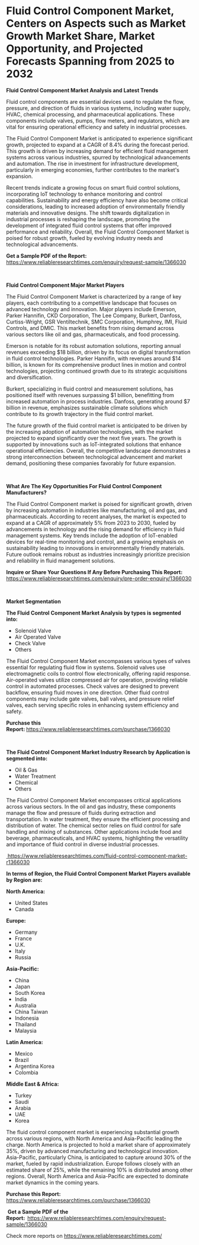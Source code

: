 <p><h1>Fluid Control Component Market, Centers on Aspects such as Market Growth Market Share, Market Opportunity, and Projected Forecasts Spanning from 2025 to 2032</h1></p><p><strong>Fluid Control Component Market Analysis and Latest Trends</strong></p>
<p><p>Fluid control components are essential devices used to regulate the flow, pressure, and direction of fluids in various systems, including water supply, HVAC, chemical processing, and pharmaceutical applications. These components include valves, pumps, flow meters, and regulators, which are vital for ensuring operational efficiency and safety in industrial processes.</p><p>The Fluid Control Component Market is anticipated to experience significant growth, projected to expand at a CAGR of 8.4% during the forecast period. This growth is driven by increasing demand for efficient fluid management systems across various industries, spurred by technological advancements and automation. The rise in investment for infrastructure development, particularly in emerging economies, further contributes to the market's expansion.</p><p>Recent trends indicate a growing focus on smart fluid control solutions, incorporating IoT technology to enhance monitoring and control capabilities. Sustainability and energy efficiency have also become critical considerations, leading to increased adoption of environmentally friendly materials and innovative designs. The shift towards digitalization in industrial processes is reshaping the landscape, promoting the development of integrated fluid control systems that offer improved performance and reliability. Overall, the Fluid Control Component Market is poised for robust growth, fueled by evolving industry needs and technological advancements.</p></p>
<p><strong>Get a Sample PDF of the Report:&nbsp;</strong> <a href="https://www.reliableresearchtimes.com/enquiry/request-sample/1366030?utm_campaign=3257&utm_medium=2&utm_source=Github&utm_content=ia&utm_term=22032025&utm_id=fluid-control-component">https://www.reliableresearchtimes.com/enquiry/request-sample/1366030</a></p>
<p>&nbsp;</p>
<p><strong>Fluid Control Component Major Market Players</strong></p>
<p><p>The Fluid Control Component Market is characterized by a range of key players, each contributing to a competitive landscape that focuses on advanced technology and innovation. Major players include Emerson, Parker Hannifin, CKD Corporation, The Lee Company, Burkert, Danfoss, Curtiss-Wright, GSR Ventiltechnik, SMC Corporation, Humphrey, IMI, Fluid Controls, and DMIC. This market benefits from rising demand across various sectors like oil and gas, pharmaceuticals, and food processing.</p><p>Emerson is notable for its robust automation solutions, reporting annual revenues exceeding $18 billion, driven by its focus on digital transformation in fluid control technologies. Parker Hannifin, with revenues around $14 billion, is known for its comprehensive product lines in motion and control technologies, projecting continued growth due to its strategic acquisitions and diversification.</p><p>Burkert, specializing in fluid control and measurement solutions, has positioned itself with revenues surpassing $1 billion, benefitting from increased automation in process industries. Danfoss, generating around $7 billion in revenue, emphasizes sustainable climate solutions which contribute to its growth trajectory in the fluid control market.</p><p>The future growth of the fluid control market is anticipated to be driven by the increasing adoption of automation technologies, with the market projected to expand significantly over the next five years. The growth is supported by innovations such as IoT-integrated solutions that enhance operational efficiencies. Overall, the competitive landscape demonstrates a strong interconnection between technological advancement and market demand, positioning these companies favorably for future expansion.</p></p>
<p>&nbsp;</p>
<p><strong>What Are The Key Opportunities For Fluid Control Component Manufacturers?</strong></p>
<p><p>The Fluid Control Component market is poised for significant growth, driven by increasing automation in industries like manufacturing, oil and gas, and pharmaceuticals. According to recent analyses, the market is expected to expand at a CAGR of approximately 5% from 2023 to 2030, fueled by advancements in technology and the rising demand for efficiency in fluid management systems. Key trends include the adoption of IoT-enabled devices for real-time monitoring and control, and a growing emphasis on sustainability leading to innovations in environmentally friendly materials. Future outlook remains robust as industries increasingly prioritize precision and reliability in fluid management solutions.</p></p>
<p><strong>Inquire or Share Your Questions If Any Before Purchasing This Report:</strong> <a href="https://www.reliableresearchtimes.com/enquiry/pre-order-enquiry/1366030?utm_campaign=3257&utm_medium=2&utm_source=Github&utm_content=ia&utm_term=22032025&utm_id=fluid-control-component">https://www.reliableresearchtimes.com/enquiry/pre-order-enquiry/1366030</a></p>
<p>&nbsp;</p>
<p><strong>Market Segmentation</strong></p>
<p><strong>The Fluid Control Component Market Analysis by types is segmented into:</strong></p>
<p><ul><li>Solenoid Valve</li><li>Air Operated Valve</li><li>Check Valve</li><li>Others</li></ul></p>
<p><p>The Fluid Control Component Market encompasses various types of valves essential for regulating fluid flow in systems. Solenoid valves use electromagnetic coils to control flow electronically, offering rapid response. Air-operated valves utilize compressed air for operation, providing reliable control in automated processes. Check valves are designed to prevent backflow, ensuring fluid moves in one direction. Other fluid control components may include gate valves, ball valves, and pressure relief valves, each serving specific roles in enhancing system efficiency and safety.</p></p>
<p><strong>Purchase this Report:&nbsp;</strong><a href="https://www.reliableresearchtimes.com/purchase/1366030?utm_campaign=3257&utm_medium=2&utm_source=Github&utm_content=ia&utm_term=22032025&utm_id=fluid-control-component">https://www.reliableresearchtimes.com/purchase/1366030</a></p>
<p>&nbsp;</p>
<p><strong>The Fluid Control Component Market Industry Research by Application is segmented into:</strong></p>
<p><ul><li>Oil & Gas</li><li>Water Treatment</li><li>Chemical</li><li>Others</li></ul></p>
<p><p>The Fluid Control Component Market encompasses critical applications across various sectors. In the oil and gas industry, these components manage the flow and pressure of fluids during extraction and transportation. In water treatment, they ensure the efficient processing and distribution of water. The chemical sector relies on fluid control for safe handling and mixing of substances. Other applications include food and beverage, pharmaceuticals, and HVAC systems, highlighting the versatility and importance of fluid control in diverse industrial processes.</p></p>
<p><a href="https://www.reliableresearchtimes.com/fluid-control-component-market-r1366030?utm_campaign=3257&utm_medium=2&utm_source=Github&utm_content=ia&utm_term=22032025&utm_id=fluid-control-component">&nbsp;https://www.reliableresearchtimes.com/fluid-control-component-market-r1366030</a></p>
<p><strong>In terms of Region, the Fluid Control Component Market Players available by Region are:</strong></p>
<p>
    <p> <strong> North America: </strong>
        <ul>
            <li>United States</li>
            <li>Canada</li>
        </ul>
        </p> 
    <p> <strong> Europe: </strong>
        <ul>
            <li>Germany</li>
            <li>France</li>
            <li>U.K.</li>
            <li>Italy</li>
            <li>Russia</li>
        </ul>
        </p> 
    <p> <strong> Asia-Pacific: </strong>
        <ul>
            <li>China</li>
            <li>Japan</li>
            <li>South Korea</li>
            <li>India</li>
            <li>Australia</li>
            <li>China Taiwan</li>
            <li>Indonesia</li>
            <li>Thailand</li>
            <li>Malaysia</li>
        </ul>
        </p> 
    <p> <strong> Latin America: </strong>
        <ul>
            <li>Mexico</li>
            <li>Brazil</li>
            <li>Argentina Korea</li>
            <li>Colombia</li>
        </ul>
        </p> 
    <p> <strong> Middle East & Africa: </strong>
        <ul>
            <li>Turkey</li>
            <li>Saudi</li>
            <li>Arabia</li>
            <li>UAE</li>
            <li>Korea</li>
        </ul>
    </p>
    </p>
<p><p>The fluid control component market is experiencing substantial growth across various regions, with North America and Asia-Pacific leading the charge. North America is projected to hold a market share of approximately 35%, driven by advanced manufacturing and technological innovation. Asia-Pacific, particularly China, is anticipated to capture around 30% of the market, fueled by rapid industrialization. Europe follows closely with an estimated share of 25%, while the remaining 10% is distributed among other regions. Overall, North America and Asia-Pacific are expected to dominate market dynamics in the coming years.</p></p>
<p><strong>Purchase this Report: </strong><a href="https://www.reliableresearchtimes.com/purchase/1366030?utm_campaign=3257&utm_medium=2&utm_source=Github&utm_content=ia&utm_term=22032025&utm_id=fluid-control-component">https://www.reliableresearchtimes.com/purchase/1366030</a></p>
<p>&nbsp;<strong>Get a Sample PDF of the Report:&nbsp;&nbsp;</strong><a href="https://www.reliableresearchtimes.com/enquiry/request-sample/1366030?utm_campaign=3257&utm_medium=2&utm_source=Github&utm_content=ia&utm_term=22032025&utm_id=fluid-control-component">https://www.reliableresearchtimes.com/enquiry/request-sample/1366030</a></p>
<p><strong></strong></p>
<p>Check more reports on <a href="https://www.reliableresearchtimes.com/?utm_campaign=3257&utm_medium=2&utm_source=Github&utm_content=ia&utm_term=22032025&utm_id=fluid-control-component">https://www.reliableresearchtimes.com/</a></p>